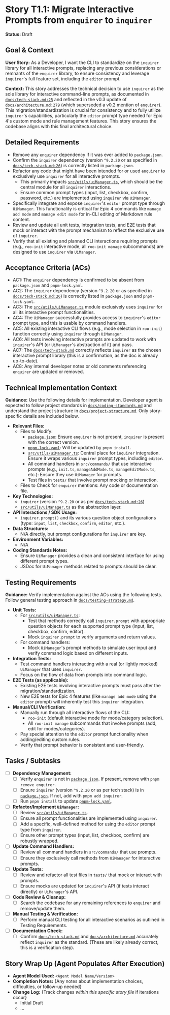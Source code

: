 # Story T1.1: Migrate Interactive Prompts from `enquirer` to `inquirer`

**Status:** Draft

## Goal & Context

**User Story:** As a Developer, I want the CLI to standardize on the `inquirer` library for all interactive prompts, replacing any previous considerations or remnants of the `enquirer` library, to ensure consistency and leverage `inquirer`'s full feature set, including the `editor` prompt.

**Context:** This story addresses the technical decision to use `inquirer` as the sole library for interactive command-line prompts, as documented in [`docs/tech-stack.md:25`](docs/tech-stack.md:25) and reflected in the v0.3 update of [`docs/architecture.md:279`](docs/architecture.md:279) (which superseded a v0.2 mention of `enquirer`). This migration/standardization is crucial for consistency and to fully utilize `inquirer`'s capabilities, particularly the `editor` prompt type needed for Epic 4's custom mode and rule management features. This story ensures the codebase aligns with this final architectural choice.

## Detailed Requirements

- Remove any `enquirer` dependency if it was ever added to `package.json`.
- Confirm the `inquirer` dependency (version `^9.2.20` or as specified in [`docs/tech-stack.md:26`](docs/tech-stack.md:26)) is correctly listed in `package.json`.
- Refactor any code that might have been intended for or used `enquirer` to exclusively use `inquirer` for all interactive prompts.
    - This primarily impacts [`src/utils/uiManager.ts`](src/utils/uiManager.ts:0), which should be the central module for all `inquirer` interactions.
    - Ensure common prompt types (input, list, checkbox, confirm, password, etc.) are implemented using `inquirer` via `UiManager`.
- Specifically integrate and expose `inquirer`'s `editor` prompt type through `UiManager`. This functionality is critical for Epic 4 commands like `manage add mode` and `manage edit mode` for in-CLI editing of Markdown rule content.
- Review and update all unit tests, integration tests, and E2E tests that mock or interact with the prompt mechanism to reflect the exclusive use of `inquirer`.
- Verify that all existing and planned CLI interactions requiring prompts (e.g., `roo-init` interactive mode, all `roo-init manage` subcommands) are designed to use `inquirer` via `UiManager`.

## Acceptance Criteria (ACs)

- AC1: The `enquirer` dependency is confirmed to be absent from `package.json` and `pnpm-lock.yaml`.
- AC2: The `inquirer` dependency (version `^9.2.20` or as specified in [`docs/tech-stack.md:26`](docs/tech-stack.md:26)) is correctly listed in `package.json` and `pnpm-lock.yaml`.
- AC3: The [`src/utils/uiManager.ts`](src/utils/uiManager.ts:0) module exclusively uses `inquirer` for all its interactive prompt functionalities.
- AC4: The `UiManager` successfully provides access to `inquirer`'s `editor` prompt type, and this is usable by command handlers.
- AC5: All existing interactive CLI flows (e.g., mode selection in `roo-init`) function correctly using `inquirer` through `UiManager`.
- AC6: All tests involving interactive prompts are updated to work with `inquirer`'s API (or `UiManager`'s abstraction of it) and pass.
- AC7: The [`docs/tech-stack.md`](docs/tech-stack.md:25) correctly reflects `inquirer` as the chosen interactive prompt library (this is a confirmation, as the doc is already up-to-date).
- AC8: Any internal developer notes or old comments referencing `enquirer` are updated or removed.

## Technical Implementation Context

**Guidance:** Use the following details for implementation. Developer agent is expected to follow project standards in [`docs/coding-standards.md`](docs/coding-standards.md:0) and understand the project structure in [`docs/project-structure.md`](docs/project-structure.md:0). Only story-specific details are included below.

- **Relevant Files:**
    - Files to Modify:
        - [`package.json`](package.json:0): Ensure `enquirer` is not present, `inquirer` is present with the correct version.
        - [`pnpm-lock.yaml`](pnpm-lock.yaml:0): Will be updated by `pnpm install`.
        - [`src/utils/uiManager.ts`](src/utils/uiManager.ts:0): Central place for `inquirer` integration. Ensure it wraps various `inquirer` prompt types, including `editor`.
        - All command handlers in `src/commands/` that use interactive prompts (e.g., `init.ts`, `manageAddMode.ts`, `manageEditMode.ts`, etc.): Ensure they use `UiManager` for prompts.
        - Test files in `tests/` that involve prompt mocking or interaction.
    - Files to Check for `enquirer` mentions: Any code or documentation file.
- **Key Technologies:**
    - `inquirer` (version `^9.2.20` or as per [`docs/tech-stack.md:26`](docs/tech-stack.md:26))
    - [`src/utils/uiManager.ts`](src/utils/uiManager.ts:0) as the abstraction layer.
- **API Interactions / SDK Usage:**
    - `inquirer.prompt()` and its various question object configurations (type: `input`, `list`, `checkbox`, `confirm`, `editor`, etc.).
- **Data Structures:**
    - N/A directly, but prompt configurations for `inquirer` are key.
- **Environment Variables:**
    - N/A
- **Coding Standards Notes:**
    - Ensure `UiManager` provides a clean and consistent interface for using different prompt types.
    - JSDoc for `UiManager` methods related to prompts should be clear.

## Testing Requirements

**Guidance:** Verify implementation against the ACs using the following tests. Follow general testing approach in [`docs/testing-strategy.md`](docs/testing-strategy.md:0).

- **Unit Tests:**
    - For [`src/utils/uiManager.ts`](src/utils/uiManager.ts:0):
        - Test that methods correctly call `inquirer.prompt` with appropriate question objects for each supported prompt type (input, list, checkbox, confirm, editor).
        - Mock `inquirer.prompt` to verify arguments and return values.
    - For command handlers:
        - Mock `UiManager`'s prompt methods to simulate user input and verify command logic based on different inputs.
- **Integration Tests:**
    - Test command handlers interacting with a real (or lightly mocked) `UiManager` that uses `inquirer`.
    - Focus on the flow of data from prompts into command logic.
- **E2E Tests (as applicable):**
    - Existing E2E tests involving interactive prompts must pass after the migration/standardization.
    - New E2E tests for Epic 4 features (like `manage add mode` using the `editor` prompt) will inherently test this `inquirer` integration.
- **Manual/CLI Verification:**
    - Manually run through all interactive flows of the CLI:
        - `roo-init` (default interactive mode for mode/category selection).
        - All `roo-init manage` subcommands that involve prompts (add, edit for modes/categories).
    - Pay special attention to the `editor` prompt functionality when adding/editing custom rules.
    - Verify that prompt behavior is consistent and user-friendly.

## Tasks / Subtasks

- [ ] **Dependency Management:**
    - [ ] Verify `enquirer` is not in [`package.json`](package.json:0). If present, remove with `pnpm remove enquirer`.
    - [ ] Ensure `inquirer` (version `^9.2.20` or as per tech stack) is in [`package.json`](package.json:0). If not, add with `pnpm add inquirer`.
    - [ ] Run `pnpm install` to update [`pnpm-lock.yaml`](pnpm-lock.yaml:0).
- [ ] **Refactor/Implement `UiManager`:**
    - [ ] Review [`src/utils/uiManager.ts`](src/utils/uiManager.ts:0).
    - [ ] Ensure all prompt functionalities are implemented using `inquirer`.
    - [ ] Add a specific, well-defined method for using the `editor` prompt type from `inquirer`.
    - [ ] Ensure other prompt types (input, list, checkbox, confirm) are robustly wrapped.
- [ ] **Update Command Handlers:**
    - [ ] Review all command handlers in `src/commands/` that use prompts.
    - [ ] Ensure they exclusively call methods from `UiManager` for interactive prompts.
- [ ] **Update Tests:**
    - [ ] Review and refactor all test files in `tests/` that mock or interact with prompts.
    - [ ] Ensure mocks are updated for `inquirer`'s API (if tests interact directly) or `UiManager`'s API.
- [ ] **Code Review & Cleanup:**
    - [ ] Search the codebase for any remaining references to `enquirer` and remove/update them.
- [ ] **Manual Testing & Verification:**
    - [ ] Perform manual CLI testing for all interactive scenarios as outlined in Testing Requirements.
- [ ] **Documentation Check:**
    - [ ] Confirm [`docs/tech-stack.md`](docs/tech-stack.md:0) and [`docs/architecture.md`](docs/architecture.md:0) accurately reflect `inquirer` as the standard. (These are likely already correct, this is a verification step).

## Story Wrap Up (Agent Populates After Execution)

- **Agent Model Used:** `<Agent Model Name/Version>`
- **Completion Notes:** {Any notes about implementation choices, difficulties, or follow-up needed}
- **Change Log:** {Track changes _within this specific story file_ if iterations occur}
  - Initial Draft
  - ...
